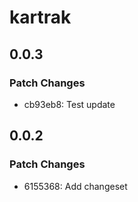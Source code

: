 # kartrak

## 0.0.3

### Patch Changes

- cb93eb8: Test update

## 0.0.2

### Patch Changes

- 6155368: Add changeset
